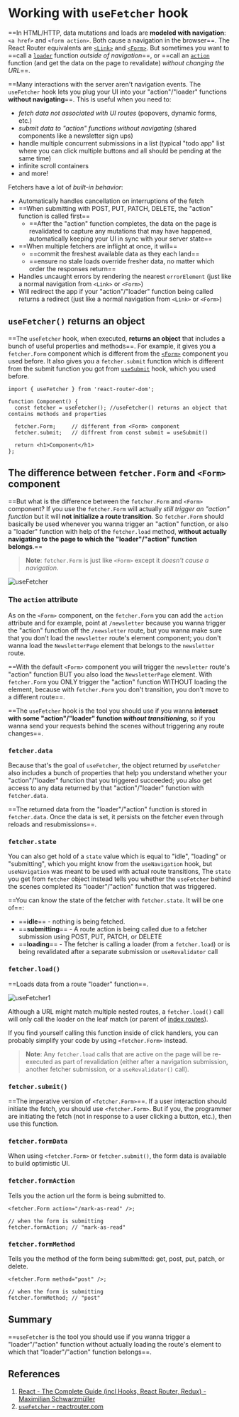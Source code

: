 # Working with `useFetcher` hook

==In HTML/HTTP, data mutations and loads are **modeled with navigation**: `<a href>` and `<form action>`. Both cause a navigation in the browser==. The React Router equivalents are [`<Link>`](https://reactrouter.com/en/main/components/link) and [`<Form>`](https://reactrouter.com/en/main/components/form). But sometimes you want to ==call a [`loader`](https://reactrouter.com/en/main/route/loader) function _outside of navigation_==, or ==call an [`action`](https://reactrouter.com/en/main/route/action) function (and get the data on the page to revalidate) _without changing the URL_==.

==Many interactions with the server aren't navigation events. The `useFetcher` hook lets you plug your UI into your "action"/"loader" functions **without navigating**==. This is useful when you need to:

- _fetch data not associated with UI routes_ (popovers, dynamic forms, etc.)
- _submit data to "action" functions without navigating_ (shared components like a newsletter sign ups)
- handle multiple concurrent submissions in a list (typical "todo app" list where you can click multiple buttons and all should be pending at the same time)
- infinite scroll containers
- and more!

Fetchers have a lot of _built-in behavior_:

- Automatically handles cancellation on interruptions of the fetch
- ==When submitting with POST, PUT, PATCH, DELETE, the "action" function is called first==
  - ==After the "action" function completes, the data on the page is revalidated to capture any mutations that may have happened, automatically keeping your UI in sync with your server state==
- ==When multiple fetchers are inflight at once, it will==
  - ==commit the freshest available data as they each land==
  - ==ensure no stale loads override fresher data, no matter which order the responses return==
- Handles uncaught errors by rendering the nearest `errorElement` (just like a normal navigation from `<Link>` or `<Form>`)
- Will redirect the app if your "action"/"loader" function being called returns a redirect (just like a normal navigation from `<Link>` or `<Form>`)

## `useFetcher()` returns an object

==The `useFetcher` hook, when executed, **returns an object** that includes a bunch of useful properties and methods==. For example, it gives you a `fetcher.Form` component which is different from the [`<Form>`](https://reactrouter.com/en/main/components/form) component you used before. It also gives you a `fetcher.submit` function which is different from the submit function you got from [`useSubmit`](https://reactrouter.com/en/main/hooks/use-submit) hook, which you used before.

```react
import { useFetcher } from 'react-router-dom';

function Component() {
  const fetcher = useFetcher(); //useFetcher() returns an object that contains methods and properties
    
  fetcher.Form;		// different from <Form> component
  fetcher.submit;	// diffrent from const submit = useSubmit()
    
  return <h1>Component</h1>
};
```

## The difference between `fetcher.Form` and `<Form>` component

==But what is the difference between the `fetcher.Form` and `<Form>` component? If you use the `fetcher.Form` will actually _still trigger an "action" function_ but it will **not initialize a route transition**. So `fetcher.Form` should basically be used whenever you wanna trigger an "action" function, or also a "loader" function with help of the `fetcher.load` method, **without actually navigating to the page to which the "loader"/"action" function belongs**.==

> **Note**: `fetcher.Form` is just like `<Form>` except it _doesn't cause a navigation_.

![useFetcher](../../img/useFetcher.jpg)

### The `action` attribute

As on the `<Form>` component, on the `fetcher.Form` you can add the `action` attribute and for example, point at `/newsletter` because you wanna trigger the "action" function off the `/newsletter` route, but you wanna make sure that you don't load the `newsletter` route's element component; you don't wanna load the `NewsletterPage` element that belongs to the `newsletter` route.

==With the default `<Form>` component you will trigger the `newsletter` route's "action" function BUT you also load the `NewsletterPage` element. With `fetcher.Form` you ONLY trigger the "action" function WITHOUT loading the element, because with `fetcher.Form` you don't transition, you don't move to a different route==.

==The `useFetcher` hook is the tool you should use if you wanna **interact with some "action"/"loader" function _without transitioning_**, so if you wanna send your requests behind the scenes without triggering any route changes==.

### `fetcher.data`

Because that's the goal of `useFetcher`, the object returned by `useFetcher` also includes a bunch of properties that help you understand whether your "action"/"loader" function that you triggered succeeded; you also get access to any data returned by that "action"/"loader" function with `fetcher.data`.

==The returned data from the "loader"/"action" function is stored in `fetcher.data`. Once the data is set, it persists on the fetcher even through reloads and resubmissions==.

### `fetcher.state`

You can also get hold of a `state` value which is equal to "idle", "loading" or "submitting", which you might know from the `useNavigation` hook, but `useNavigation` was meant to be used with actual route transitions, The `state` you get from `fetcher` object instead tells you whether the `useFetcher` behind the scenes completed its "loader"/"action" function that was triggered.

==You can know the state of the fetcher with `fetcher.state`. It will be one of==:

- ==**idle**== - nothing is being fetched.
- ==**submitting**== - A route action is being called due to a fetcher submission using POST, PUT, PATCH, or DELETE
- ==**loading**== - The fetcher is calling a loader (from a `fetcher.load`) or is being revalidated after a separate submission or `useRevalidator` call

### `fetcher.load()`

==Loads data from a route "loader" function==.

![useFetcher1](../../img/useFetcher1.jpg)

Although a URL might match multiple nested routes, a `fetcher.load()` call will only call the loader on the leaf match (or parent of [index routes](https://reactrouter.com/en/main/guides/index-search-param)).

If you find yourself calling this function inside of click handlers, you can probably simplify your code by using `<fetcher.Form>` instead.

> **Note**: Any `fetcher.load` calls that are active on the page will be re-executed as part of revalidation (either after a navigation submission, another fetcher submission, or a `useRevalidator()` call).

### `fetcher.submit()`

==The imperative version of `<fetcher.Form>`==. If a user interaction should initiate the fetch, you should use `<fetcher.Form>`. But if you, the programmer are initiating the fetch (not in response to a user clicking a button, etc.), then use this function.

### `fetcher.formData`

When using `<fetcher.Form>` or `fetcher.submit()`, the form data is available to build optimistic UI.

### `fetcher.formAction`

Tells you the action url the form is being submitted to.

```react
<fetcher.Form action="/mark-as-read" />;

// when the form is submitting
fetcher.formAction; // "mark-as-read"
```

### `fetcher.formMethod`

Tells you the method of the form being submitted: get, post, put, patch, or delete.

```react
<fetcher.Form method="post" />;

// when the form is submitting
fetcher.formMethod; // "post"
```

## Summary

==`useFetcher` is the tool you should use if you wanna trigger a "loader"/"action" function without actually loading the route's element to which that "loader"/"action" function belongs==.

## References

1. [React - The Complete Guide (incl Hooks, React Router, Redux) - Maximilian Schwarzmüller](https://www.udemy.com/course/react-the-complete-guide-incl-redux/)
2. [`useFetcher` - reactrouter.com](https://reactrouter.com/en/main/hooks/use-fetcher)